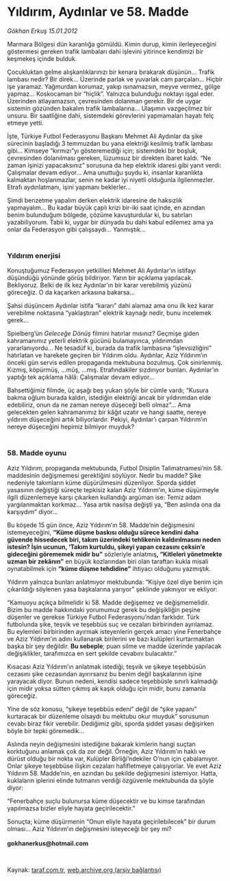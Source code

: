 # Yıldırım, Aydınlar ve 58. Madde

*Gökhan Erkuş 15.01.2012*

<div class="yazi"><p>Marmara Bölgesi dün karanlığa gömüldü. Kimin durup, kimin ilerleyeceğini göstermesi gereken trafik lambaları dahi işlevini yitirince kendimizi bir keşmekeş içinde bulduk.</p>
<p>Çocukluktan gelme alışkanlıklarınızı bir kenara bırakarak düşünün... Trafik lambası nedir? Bir direk... Üzerinde parlak ve yuvarlak cam parçaları... Hiçbir işe yaramaz. Yağmurdan korumaz, yakıp ısınamazsın, meyve vermez, gölge yapmaz... Koskocaman bir “hiçlik”. Yalnızca bulunduğu noktayı işgal eder. Üzerinden atlayamazsın, çevresinden dolanman gerekir. Bir de uygar sistemin gözünden bakalım trafik lambalarına... Ulaşımın vazgeçilmez bir unsuru. Bir saatliğine dahi, sistemdeki görevlerini yapmamaları hayatı felç etmeye yetti.</p>
<p>İşte, Türkiye Futbol Federasyonu Başkanı Mehmet Ali Aydınlar da şike sürecinin başladığı 3 temmuzdan bu yana elektriği kesilmiş trafik lambası gibi... Kimseye “kırmızı”yı gösteremediği için; sistemdeki bir boşluk, çevresinden dolanılması gereken, lüzumsuz bir direkten ibaret kaldı. “Ne zaman işinizi yapacaksınız” sorusuna da hep elektrik idaresi gibi yanıt verdi: Çalışmalar devam ediyor... Ama unuttuğu şuydu ki, insanlar karanlıkta kalmaktan hoşlanmazlar, senin ne kadar iyi niyetli olduğunla ilgilenmezler. Etrafı aydınlatmanı, işini yapmanı beklerler...</p>
<p>Şimdi benzetme yapalım derken elektrik idaresine de haksızlık yapmayalım... Bu kadar büyük çaplı krizi bir-iki saat içinde, en azından benim bulunduğum bölgede, çözüme kavuşturdular ki, bu satırları yazabiliyorum. Tabii ki, uygar bir dünyada bu dahi kabul edilemez ama ya onlar da Federasyon gibi çalışsaydı... Yanmıştık...</p>
<h3><br/>Yıldırım enerjisi</h3>
<p>Konuştuğumuz Federasyon yetkilileri Mehmet Ali Aydınlar’ın istifayı düşündüğü yönünde görüş bildiriyor. Yarın bir açıklama yapılacak. Bekliyoruz. Belki de ilk kez Aydınlar’ın bir karar verebilmiş yüzünü göreceğiz. O da kaçarken arkasına bakarsa...</p>
<p>Şahsi düşüncem Aydınlar istifa “kararı” dahi alamaz ama onu ilk kez karar verebilme noktasına “yaklaştıran” elektrik kaynağı nedir, bunu incelemek gerek...</p>
<p>Spielberg’ün <i>Geleceğe Dönüş</i> filmini hatırlar mısınız? Geçmişe giden kahramanımız yeterli elektrik gücünü bulamayınca, yıldırımdan yararlanıyordu... Ne tesadüf ki, burada da trafik lambasına “işlevsizliğini” hatırlatan ve harekete geçiren bir Yıldırım oldu. Aydınlar, Aziz Yıldırım’ın önceki gün servis edilen propaganda mektubuna bozulmuş. Çok sinirlenmiş. Kızmış, köpürmüş, ...müş, ...mış. Etrafındakiler sızdırıyor bunları. Aydınlar’ın yaptığı tek açıklama hâlâ: Çalışmalar devam ediyor...</p>
<p>Bahsettiğimiz filmde, üç aşağı beş yukarı şöyle bir cümle vardı; “Kusura bakma oğlum burada kaldın, istediğin elektriği ancak bir yıldırımdan elde edebiliriz, onun da ne zaman nereye düşeceği belli olmaz”... Ama gelecekten gelen kahramanımız bir kâğıt uzatır ve hangi saatte, nereye yıldırım düşeceğini artık biliyorlardır. Pekiyi, Aydınlar’ı çarpan Yıldırım’ın nereye düşeceğini hepimiz bilmiyor muyduk?</p>
<h3><br/>58. Madde oyunu</h3>
<p>Aziz Yıldırım, propaganda mektubunda, Futbol Disiplin Talimatnamesi’nin 58. maddesinin değişmemesi gerektiğini söylüyor. Nedir bu madde? Şike nedeniyle takımların küme düşürülmesini düzenliyor. Sporda şiddet yasasının değiştiği süreçte tepkisiz kalan Aziz Yıldırım’ın, küme düşürmeyle ilgili düzenlemeye karşı çıkarken kullandığı argüman ise: Temiz adam yargılanmaktan korkmaz... Yasa artık nasılsa değişti ya, “Ben aslında ona da karşıydım” diyor...</p>
<p>Bu köşede 15 gün önce, Aziz Yıldırım’ın 58. Madde’nin değişmesini istemeyeceğini, <b>“Küme düşme baskısı olduğu sürece kendini daha güvende hissedecek biri, takım üzerindeki tehlikenin kaldırılmasını neden istesin? İşin ucunun, ‘Takım kurtuldu, şikeyi yapan cezasını çeksin’e gideceğini görememek midir bu”</b> sözleriyle anlatmış<b>, “Kitleleri yönetmekte uzman bir zekânın”</b> en büyük kozlarından biri olan taraftarı kukla misali oynatabilmek için <b>“küme düşme tehdidine”</b> ihtiyacı olduğunu yazmıştık.</p>
<p>Yıldırım yalnızca bunları anlatmıyor mektubunda: “Kişiye özel diye benim için çıkarıldığı söylenen yasa başkalarına yarıyor” şeklinde yakınıyor ve ekliyor:</p>
<p>“Kamuoyu açıkça bilmelidir ki 58. Madde değişemez ve değişmemelidir. Bizim bu madde hakkındaki yorumumuz gerek bu değişikliğin peşine düşenler ve gerekse Türkiye Futbol Federasyonu’ndan farklıdır. Türk futbolunda şike, teşvik ve teşebbüs suç ve cezaları birbirinden ayrılamaz. Bu eylemleri birbirinden ayırmak isteyenlerin gerçek amacı yine Fenerbahçe ve Aziz Yıldırım’ın adını kullanarak birilerini ve bazı kulüpleri kurtarmaktan başka bir şey değildir. <b>Bu sebeple</b>; puan silme ve madde üzerinde yapılacak değişiklikler, tarafımızca en sert şekilde cevabını bulacaktır.”</p>
<p>Kısacası Aziz Yıldırım’ın anlatmak istediği; teşvik ve şikeye teşebbüsün cezasını şike cezasından ayırırsanız bu benim değil başkalarının işine yarayacak diyor. Bunun nedeni, kendisi sadece teşebbüsle sınırlı kalmadığı için midir yoksa sütten çıkmış ak kaşık olduğu için midir, bunu zamanla göreceğiz. </p>
<p>Yine de söz konusu, “şikeye teşebbüs edeni” değil de “şike yapanı” kurtaracak bir düzenleme olsaydı bu mektubu okur muyduk” sorusunun cevabı biraz fikir verebilir. Dediğimiz gibi, sporda şiddet yasası değişirken böyle bir tepki göremedik...</p>
<p>Aslında neyin değişmesini istediğine bakarak kimlerin hangi suçtan korktuğunu anlamak çok da zor değil. Örneğin, Aziz Yıldırım’ın haklı ve dürüst olduğu bir nokta var, Kulüpler Birliği’ndekiler O’nun için çabalamıyor. Onlar şikeye teşebbüse ilişkin cezaları hafifletmeye çalışıyorlar. Ve evet Aziz Yıldırım 58. Madde’nin, en azından bu şekilde değişmesini istemiyor. Hatta, kuklaların iplerini elinde tutmanın verdiği özgüvenle mektubunda da şöyle diyor:</p>
<p>“Fenerbahçe suçlu bulunursa küme düşecektir ve bu kimse tarafından yapılmazsa bizler eliyle hayata geçirilecektir.”</p>
<p>Sonuçta; küme düşürmenin “Onun eliyle hayata geçirilebilecek” bir durum olması... Aziz Yıldırım’ın değişmesini isteyeceği bir şey mi?<br/><br/><b>gokhanerkus@hotmail.com</b></p>
<p><b> </b></p>
</div>

Kaynak: [taraf.com.tr](http://www.taraf.com.tr/gokhan-erkus/makale-yildirim-aydinlar-ve-58-madde.htm), [web.archive.org (arşiv bağlantısı)](http://web.archive.org/web/20131107161105/http://www.taraf.com.tr/gokhan-erkus/makale-yildirim-aydinlar-ve-58-madde.htm)
